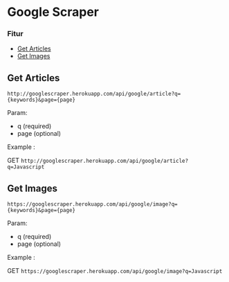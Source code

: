 # Google Scraper

### Fitur

* [Get Articles](https://github.com/anggialberto/google-scraper#get-articles)
* [Get Images](https://github.com/anggialberto/google-scraper#get-images)

## Get Articles
```
http://googlescraper.herokuapp.com/api/google/article?q={keywords}&page={page}
```

Param:
* q (required)
* page (optional)

Example :

GET ```http://googlescraper.herokuapp.com/api/google/article?q=Javascript```

## Get Images
```
https://googlescraper.herokuapp.com/api/google/image?q={keywords}&page={page}
```

Param:
* q (required)
* page (optional)

Example :

GET ```https://googlescraper.herokuapp.com/api/google/image?q=Javascript```   
